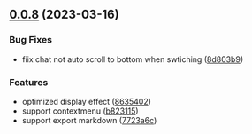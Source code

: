 ## [0.0.8](https://github.com/lisiur/askai/compare/v0.0.7...v0.0.8) (2023-03-16)


### Bug Fixes

* fiix chat not auto scroll to bottom when swtiching ([8d803b9](https://github.com/lisiur/askai/commit/8d803b9f4f0fd1709549da079aa9364d524fb493))


### Features

* optimized display effect ([8635402](https://github.com/lisiur/askai/commit/863540255f386277444f73a943773bd4a094016f))
* support contextmenu ([b823115](https://github.com/lisiur/askai/commit/b823115abedeb2ada2ebc7de54f529d0b43c4faf))
* support export markdown ([7723a6c](https://github.com/lisiur/askai/commit/7723a6c5a87b522959b9f3a79aee177e0b72a8ef))